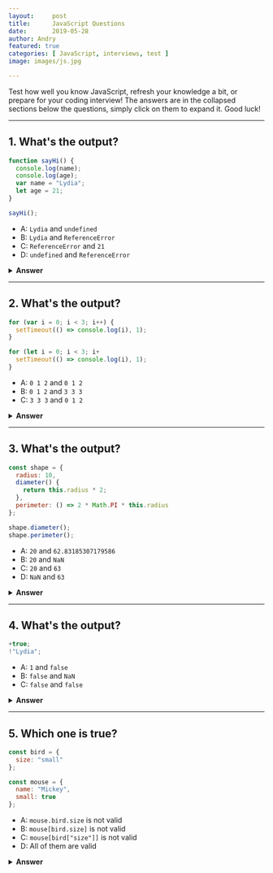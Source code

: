 ```yaml
---
layout:     post
title:      JavaScript Questions
date:       2019-05-28
author: Andry
featured: true
categories: [ JavaScript, interviews, test ]
image: images/js.jpg

---
```


Test how well you know JavaScript, refresh your knowledge a bit, or prepare for your coding interview!
The answers are in the collapsed sections below the questions, simply click on them to expand it. Good luck!



---

## 1. What's the output?

```javascript
function sayHi() {
  console.log(name);
  console.log(age);
  var name = "Lydia";
  let age = 21;
}

sayHi();

```

- A: `Lydia` and `undefined`
- B: `Lydia` and `ReferenceError`
- C: `ReferenceError` and `21`
- D: `undefined` and `ReferenceError`

<details><summary><b>Answer</b></summary>


<strong>Answer: D</strong>

<p>Within the function, we first declare the <mark>name</mark> variable with the <mark>var</mark> keyword.</p>

<p>This means that the variable gets hoisted (memory space is set up during the creation phase) with the default value of <mark>undefined</mark> until we actually get to the line where we define the variable. We haven't defined the variable yet on the line where we try to log the  <mark>name</mark> variable, so it still holds the value of  <mark>undefined</mark>.</p>

<p>Variables with the <mark>let</mark> keyword (and <mark>const</mark>) are hoisted, but unlike <mark>var</mark>, don't get <i>initialized</i>. They are not accessible before the line we declare (initialize) them. This is called the "temporal dead zone". When we try to access the variables before they are declared, JavaScript throws a <mark>ReferenceError</mark>.
</p>
</details>

---

## 2. What's the output?

```javascript
for (var i = 0; i < 3; i++) {
  setTimeout(() => console.log(i), 1);
}

for (let i = 0; i < 3; i+
  setTimeout(() => console.log(i), 1);
}
```

- A: `0 1 2` and `0 1 2`
- B: `0 1 2` and `3 3 3`
- C: `3 3 3` and `0 1 2`

<details><summary><b>Answer</b></summary>

<strong>Answer: C</strong>

<p>Because of the event queue in JavaScript, the <mark>setTimeout</mark> callback function is called _after_ the loop has been executed. Since the variable <mark>i</mark> in the first loop was declared using the <mark>var</mark> keyword, this value was global. During the loop, we incremented the value of <mark>i</mark> by <mark>1</mark> each time, using the unary operator <mark>++</mark>. By the time the <mark>setTimeout</mark> callback function was invoked, <mark>i</mark> was equal to <mark></mark>` in the first example.</p>

<p>In the second loop, the variable <mark>i</mark> was declared using the <mark>let</mark> keyword: variables declared with the <mark>let</mark> (and <mark>const</mark>) keyword are block-scoped (a block is anything between <mark>{ }</mark>). During each iteration, <mark>i</mark> will have a new value, and each value is scoped inside the loop.</p>
</details>

---

## 3. What's the output?

```javascript
const shape = {
  radius: 10,
  diameter() {
    return this.radius * 2;
  },
  perimeter: () => 2 * Math.PI * this.radius
};

shape.diameter();
shape.perimeter();
```

- A: `20` and `62.83185307179586`
- B: `20` and `NaN`
- C: `20` and `63`
- D: `NaN` and `63`

<details><summary><b>Answer</b></summary>


<strong>Answer: B</strong>

<p>Note that the value of <mark>diameter</mark> is a regular function, whereas the value of <mark>perimeter</mark> is an arrow function.<br>

With arrow functions, the <mark>this</mark> keyword refers to its current surrounding scope, unlike regular functions! This means that when we call <mark>perimeter</mark>, it doesn't refer to the shape object, but to its surrounding scope (window for example).<br>

There is no value <mark>radius</mark> on that object, which returns <mark>undefined</mark>.

</p>
</details>

---

## 4. What's the output?

```javascript
+true;
!"Lydia";
```

- A: `1` and `false`
- B: `false` and `NaN`
- C: `false` and `false`

<details><summary><b>Answer</b></summary>

<strong>Answer: A</strong>

<p>
The unary plus tries to convert an operand to a number. <mark>true</mark> is <mark>1</mark>, and <mark>false</mark> is <mark>0</mark>.<br>

The string <mark>'Lydia'</mark> is a truthy value. What we're actually asking, is "is this truthy value falsy?". This returns <mark>false</mark>.

</p>
</details>

---

## 5. Which one is true?

```javascript
const bird = {
  size: "small"
};

const mouse = {
  name: "Mickey",
  small: true
};
```

- A: `mouse.bird.size` is not valid
- B: `mouse[bird.size]` is not valid
- C: `mouse[bird["size"]]` is not valid
- D: All of them are valid

<details><summary><b>Answer</b></summary>


<strong>Answer: A</strong>

<p>In JavaScript, all object keys are strings (unless it's a Symbol). Even though we might not _type_ them as strings, they are always converted into strings under the hood.<br>

JavaScript interprets (or unboxes) statements. When we use bracket notation, it sees the first opening bracket `[` and keeps going until it finds the closing bracket `]`. Only then, it will evaluate the statement.<br>

`mouse[bird.size]`: First it evaluates `bird.size`, which is <mark>"small"</mark>. <mark>mouse["small"]</mark> returns <mark>true</mark> <br>

However, with dot notation, this doesn't happen. <mark>`mouse`</mark> does not have a key called <mark>`bird`,</mark> which means that <mark>mouse.bird</mark> is <mark>`undefined`</mark>. Then, we ask for the `size` using dot notation: <mark>`mouse.bird.size`.</mark> Since <mark>mouse.bird</mark> is <mark>undefined</mark>, we're actually asking <mark>`undefined.size`</mark>. This isn't valid, and will throw an error similar to <mark> Cannot read </mark>property "size" of undefined.

</p>
</details>
